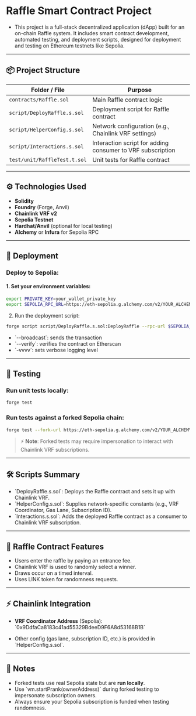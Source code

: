 # Raffle Smart Contract Project

- This project is a full-stack decentralized application (dApp) built for an on-chain Raffle system. It includes smart contract development, automated testing, and deployment scripts, designed for deployment and testing on Ethereum testnets like Sepolia.

---

## 📦 Project Structure

| Folder / File                 | Purpose                                                           |
| ---------------------------- | ----------------------------------------------------------------- |
| `contracts/Raffle.sol`        | Main Raffle contract logic                                        |
| `script/DeployRaffle.s.sol`   | Deployment script for Raffle contract                             |
| `script/HelperConfig.s.sol`   | Network configuration (e.g., Chainlink VRF settings)              |
| `script/Interactions.s.sol`   | Interaction script for adding consumer to VRF subscription        |
| `test/unit/RaffleTest.t.sol`  | Unit tests for Raffle contract                                    |

---

## ⚙️ Technologies Used

- **Solidity**
- **Foundry** (Forge, Anvil)
- **Chainlink VRF v2**
- **Sepolia Testnet**
- **Hardhat/Anvil** (optional for local testing)
- **Alchemy** or **Infura** for Sepolia RPC

---

## 🚀 Deployment

### Deploy to Sepolia:

#### 1. Set your environment variables:

```bash
export PRIVATE_KEY=your_wallet_private_key
export SEPOLIA_RPC_URL=https://eth-sepolia.g.alchemy.com/v2/YOUR_ALCHEMY_KEY
```
2. Run the deployment script:

```bash
forge script script/DeployRaffle.s.sol:DeployRaffle --rpc-url $SEPOLIA_RPC_URL --broadcast --verify -vvvv
```
- \`--broadcast\`: sends the transaction  
- \`--verify\`: verifies the contract on Etherscan  
- \`-vvvv\`: sets verbose logging level  

---

## 🧪 Testing

### Run unit tests locally:

```bash
forge test
```
### Run tests against a forked Sepolia chain:

```bash
forge test --fork-url https://eth-sepolia.g.alchemy.com/v2/YOUR_ALCHEMY_KEY -vvvv
```
> ⚡ **Note**: Forked tests may require impersonation to interact with Chainlink VRF subscriptions.

---

## 🛠️ Scripts Summary

- \`DeployRaffle.s.sol\`: Deploys the Raffle contract and sets it up with Chainlink VRF.
- \`HelperConfig.s.sol\`: Supplies network-specific constants (e.g., VRF Coordinator, Gas Lane, Subscription ID).
- \`Interactions.s.sol\`: Adds the deployed Raffle contract as a consumer to Chainlink VRF subscription.

---

## 📜 Raffle Contract Features

- Users enter the raffle by paying an entrance fee.
- Chainlink VRF is used to randomly select a winner.
- Draws occur on a timed interval.
- Uses LINK token for randomness requests.

---

## ⚡ Chainlink Integration

- **VRF Coordinator Address** (Sepolia):  
  \`0x9DdfaCa8183c41ad55329BdeeD9F6A8d53168B1B\`

- Other config (gas lane, subscription ID, etc.) is provided in \`HelperConfig.s.sol\`.

---

## 🧹 Notes

- Forked tests use real Sepolia state but are **run locally**.
- Use \`vm.startPrank(ownerAddress)\` during forked testing to impersonate subscription owners.
- Always ensure your Sepolia subscription is funded when testing randomness.



